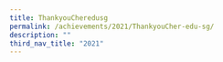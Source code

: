 ```yaml
---
title: ThankyouCheredusg
permalink: /achievements/2021/ThankyouCher-edu-sg/
description: ""
third_nav_title: "2021"
---
```

